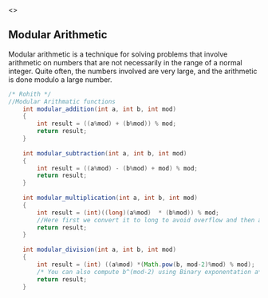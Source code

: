 <<!-- Author : Rohith-->>

## Modular Arithmetic

Modular arithmetic is a technique for solving problems that involve arithmetic on numbers that are not necessarily in the range of a normal integer.
Quite often, the numbers involved are very large, and the arithmetic is done modulo a large number.

```java
/* Rohith */
//Modular Arithmatic functions
	int modular_addition(int a, int b, int mod)
	{
	    int result = ((a%mod) + (b%mod)) % mod;
	    return result;
	}
	
	int modular_subtraction(int a, int b, int mod)
	{
	    int result = ((a%mod) - (b%mod) + mod) % mod;
	    return result;
	}
	
	int modular_multiplication(int a, int b, int mod)
	{
	    int result = (int)((long)(a%mod)  * (b%mod)) % mod;
	    //Here first we convert it to long to avoid overflow and then again to int 
	    return result;
	}
	
	int modular_division(int a, int b, int mod)
	{
	    int result = (int) ((a%mod) *(Math.pow(b, mod-2)%mod) % mod);    
	    /* You can also compute b^(mod-2) using Binary exponentation a*b^(mod-2) % mod */
	    return result;
	}

```
